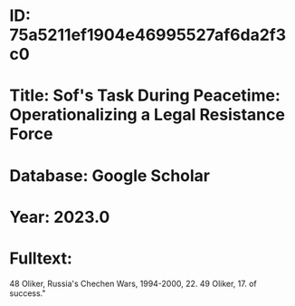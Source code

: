# ID: 75a5211ef1904e46995527af6da2f3c0
# Title: Sof's Task During Peacetime: Operationalizing a Legal Resistance Force
# Database: Google Scholar
# Year: 2023.0
# Fulltext:
48 Oliker, Russia's Chechen Wars, 1994-2000, 22.
  49 Oliker, 17.
 of success."